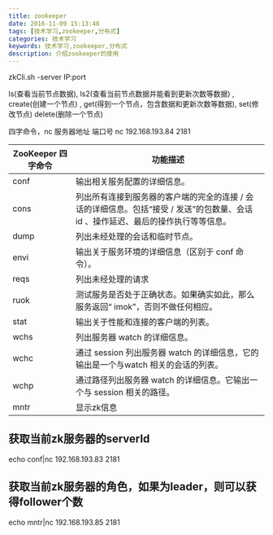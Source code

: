 ```yaml
---
title: zookeeper
date: 2016-11-09 15:13:48
tags: [技术学习,zookeeper,分布式]
categories: 技术学习
keywords: 技术学习,zookeeper,分布式
description: 介绍zookeeper的使用
---
```

zkCli.sh -server IP:port

ls(查看当前节点数据),
ls2(查看当前节点数据并能看到更新次数等数据) ,
create(创建一个节点) ,
get(得到一个节点，包含数据和更新次数等数据),
set(修改节点)
delete(删除一个节点)

四字命令，nc 服务器地址 端口号
nc 192.168.193.84 2181



|ZooKeeper 四字命令|功能描述|
|--------|--------|
|conf        |    输出相关服务配置的详细信息。    |
|cons|列出所有连接到服务器的客户端的完全的连接 / 会话的详细信息。包括“接受 / 发送”的包数量、会话 id 、操作延迟、最后的操作执行等等信息。|
|dump|列出未经处理的会话和临时节点。|
|envi|输出关于服务环境的详细信息（区别于 conf 命令）。|
|reqs|列出未经处理的请求|
|ruok|测试服务是否处于正确状态。如果确实如此，那么服务返回“ imok”，否则不做任何相应。|
|stat|输出关于性能和连接的客户端的列表。|
|wchs|列出服务器 watch 的详细信息。|
|wchc|通过 session 列出服务器 watch 的详细信息，它的输出是一个与watch 相关的会话的列表。|
|wchp|通过路径列出服务器 watch 的详细信息。它输出一个与 session 相关的路径。|
|mntr|显示zk信息|



## 获取当前zk服务器的serverId

echo conf|nc 192.168.193.83 2181

## 获取当前zk服务器的角色，如果为leader，则可以获得follower个数

echo mntr|nc 192.168.193.85 2181
